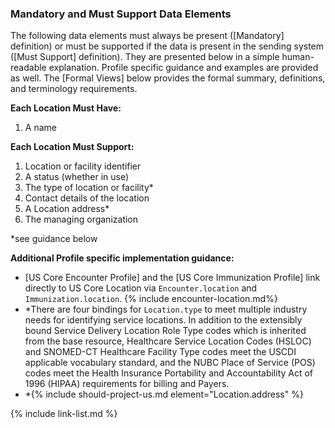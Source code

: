 
### Mandatory and Must Support Data Elements


The following data elements must always be present ([Mandatory] definition) or must be supported if the data is present in the sending system ([Must Support] definition). They are presented below in a simple human-readable explanation. Profile specific guidance and examples are provided as well. The [Formal Views] below provides the formal summary, definitions, and terminology requirements.  

**Each Location Must Have:**

1. A name

**Each Location Must Support:**

1. Location or facility identifier
2. A status (whether in use)
3. The type of location or facility*
4. Contact details of the location
5. A Location address*
6. The managing organization

*see guidance below

**Additional Profile specific implementation guidance:**


* [US Core Encounter Profile] and the [US Core Immunization Profile] link directly to US Core Location via `Encounter.location` and `Immunization.location`.
{% include encounter-location.md%}
* <span class="bg-success" markdown="1">*There are four bindings for `Location.type` to meet multiple industry needs for identifying service locations. In addition to the extensibly bound Service Delivery Location Role Type codes which is inherited from the base resource, Healthcare Service Location Codes (HSLOC) and SNOMED-CT Healthcare Facility Type codes meet the USCDI applicable vocabulary standard, and the NUBC Place of Service (POS) codes meet the Health Insurance Portability and Accountability Act of 1996 (HIPAA) requirements for billing and Payers.</span><!-- new-content -->
* *{% include should-project-us.md element="Location.address" %}

{% include link-list.md %}
